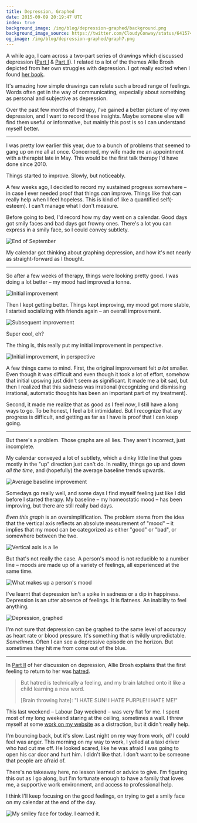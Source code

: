 ```yaml
---
title: Depression, Graphed
date: 2015-09-09 20:19:47 UTC
index: true
background_image: /img/blog/depression-graphed/background.png
background_image_source: https://twitter.com/CloudyConway/status/641574774423089152
og_image: /img/blog/depression-graphed/graph7.png
---
```


A while ago, I cam across a two-part series of drawings which discussed depression ([Part I](http://hyperboleandahalf.blogspot.nl/2011/10/adventures-in-depression.html) & [Part II](http://hyperboleandahalf.blogspot.nl/2013/05/depression-part-two.html)). I related to a lot of the themes Allie Brosh depicted from her own struggles with depression. I got really excited when I found [her book](http://amzn.to/1McmNmt).

It's amazing how simple drawings can relate such a broad range of feelings. Words often get in the way of communicating, especially about something as personal and subjective as depression. 

Over the past few months of therapy, I've gained a better picture of my own depression, and I want to record these insights. Maybe someone else will find them useful or informative, but mainly this post is so I can understand myself better.

<!-- more -->

----------------

I was pretty low earlier this year, due to a bunch of problems that seemed to gang up on me all at once. Concerned, my wife made me an appointment with a therapist late in May. This would be the first talk therapy I'd have done since 2010.

Things started to improve. Slowly, but noticeably. 

A few weeks ago, I decided to record my sustained progress somewhere – in case I ever needed proof that things _can_ improve. Things like that can really help when I feel hopeless. This is kind of like a quantified self(-esteem). I can't manage what I don't measure.

Before going to bed, I'd record how my day went on a calendar. Good days got smily faces and bad days got frowny ones. There's a lot you can express in a smily face, so I could convey subtlety.

![End of September](/img/blog/depression-graphed/calendar.jpg)

My calendar got thinking about graphing depression, and how it's not nearly as straight-forward as I thought. 

----------------

So after a few weeks of therapy, things were looking pretty good. I was doing a lot better – my mood had improved a tonne. 

![Initial improvement](/img/blog/depression-graphed/graph1.png)

Then I kept getting better. Things kept improving, my mood got more stable, I started socializing with friends again – an overall improvement.

![Subsequent improvement](/img/blog/depression-graphed/graph2.png)

Super cool, eh? 

The thing is, this really put my initial improvement in perspective. 

![Initial improvement, in perspective](/img/blog/depression-graphed/graph3.png)

A few things came to mind. First, the original improvement felt _a lot_ smaller. Even though it was difficult and even though it took a lot of effort, somehow that initial upswing just didn't seem as significant. It made me a bit sad, but then I realized that this sadness was irrational (recognizing and dismissing irrational, automatic thoughts has been an important part of my treatment).

Second, it made me realize that as good as I feel _now_, I still have a long ways to go. To be honest, I feel a bit intimidated. But I recognize that any progress is difficult, and getting as far as I have is proof that I can keep going. 

----------------

But there's a problem. Those graphs are all lies. They aren't incorrect, just incomplete. 

My calendar conveyed a lot of subtlety, which a dinky little line that goes mostly in the "up" direction just can't do. In reality, things go up and down _all the time_, and (hopefully) the average baseline trends upwards.

![Average baseline improvement](/img/blog/depression-graphed/graph4.png)

Somedays go really well, and some days I find myself feeling just like I did before I started therapy. My baseline – my homeostatic mood – has been improving, but there are still really bad days. 

_Even this graph_ is an oversimplification. The problem stems from the idea that the vertical axis reflects an absolute measurement of "mood" – it implies that my mood can be categorized as either "good" or "bad", or somewhere between the two. 

![Vertical axis is a lie](/img/blog/depression-graphed/graph5.png)

But that's not really the case. A person's mood is not reducible to a number line – moods are made up of a variety of feelings, all experienced at the same time. 

![What makes up a person's mood](/img/blog/depression-graphed/graph6.png)

I've learnt that depression isn't a spike in sadness or a dip in happiness. Depression is an utter absence of feelings. It is flatness. An inability to feel anything. 

![Depression, graphed](/img/blog/depression-graphed/graph7.png)

I'm not sure that depression can be graphed to the same level of accuracy as heart rate or blood pressure. It's something that is wildly unpredictable. _Sometimes_. Often I can see a depressive episode on the horizon. But sometimes they hit me from come out of the blue.

----------------

In [Part II](http://hyperboleandahalf.blogspot.nl/2013/05/depression-part-two.html) of her discussion on depression, Allie Brosh explains that the first feeling to return to her was [hatred](http://1.bp.blogspot.com/-JRfSp-ALu3Q/Uga2ko-8r0I/AAAAAAAAKKo/dxhhBX89w0E/s1600/ADTWO39.png). 

> But hatred is technically a feeling, and my brain latched onto it like a child learning a new word.
> 
> [Brain throwing hate]: "I HATE SUN! I HATE PURPLE! I HATE ME!"

This last weekend – Labour Day weekend – was very flat for me. I spent most of my long weekend staring at the ceiling, sometimes a wall. I threw myself at some [work on my website](/blog/blog-infrastructure/) as a distraction, but it didn't really help. 

I'm bouncing back, but it's slow. Last night on my way from work, _all_ I could feel was anger. This morning on my way to work, I yelled at a taxi driver who had cut me off. He looked scared, like he was afraid I was going to open his car door and hurt him. I didn't like that. I don't want to be someone that people are afraid of.

There's no takeaway here, no lesson learned or advice to give. I'm figuring this out as I go along, but I'm fortunate enough to have a family that loves me, a supportive work environment, and access to professional help. 

I think I'll keep focusing on the good feelings, on trying to get a smily face on my calendar at the end of the day.

![My smiley face for today. I earned it.](/img/blog/depression-graphed/face.png)
